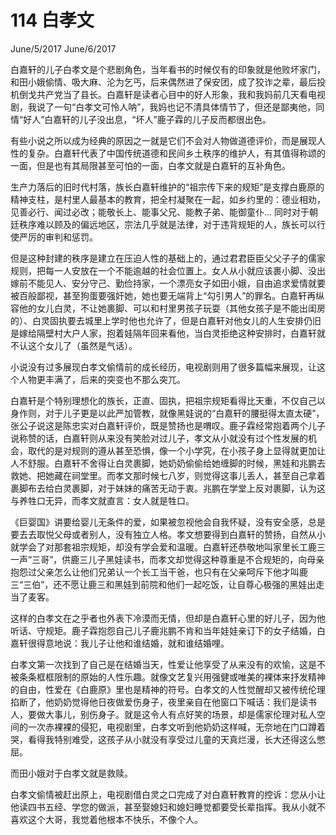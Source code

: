 # 114 白孝文
June/5/2017
June/6/2017

白嘉轩的儿子白孝文是个悲剧角色，当年看书的时候仅有的印象就是他败坏家门，和田小娥偷情、吸大麻、沦为乞丐，后来偶然进了保安团，成了狡诈之辈，最后投机倒戈共产党当了县长。白嘉轩是读者心目中的好人形象，我和我妈前几天看电视剧，我说了一句“白孝文可怜人呐”，我妈也记不清具体情节了，但还是鄙夷他，同情“好人”白嘉轩的儿子没出息，“坏人”鹿子霖的儿子反而都很出色。

有些小说之所以成为经典的原因之一就是它们不会对人物做道德评价，而是展现人性的复杂。白嘉轩代表了中国传统道德和民间乡土秩序的维护人，有其值得称颂的一面，但是也有其局限甚至可怕的一面，白孝文就是白嘉轩的互补角色。

生产力落后的旧时代村落，族长白嘉轩维护的“祖宗传下来的规矩”是支撑白鹿原的精神支柱，是村里人最基本的教育，把全村凝聚在一起，如乡约里的：德业相劝，见善必行、闻过必改；能敬长上、能事父兄、能教子弟、能御童仆… 同时对于朝廷秩序难以顾及的偏远地区，宗法几乎就是法律，对于违背规矩的人，族长可以行使严厉的审判和惩罚。

但是这种封建的秩序是建立在压迫人性的基础上的，通过君君臣臣父父子子的儒家规则，把每一人安放在一个不能逾越的社会位置上。女人从小就应该裹小脚、没出嫁前不能见人、安分守己、勤俭持家，一个漂亮女子如田小娥，自由追求爱情就要被百般鄙视，甚至狗蛋要强奸她，她也要无端背上“勾引男人”的罪名。白嘉轩再纵容他的女儿白灵，不让她裹脚、可以和村里男孩子玩耍（其他女孩子是不能出闺房的）、白灵固执要去城里上学时他也允许了，但是白嘉轩对他女儿的人生安排仍旧是嫁给隔壁村大户人家，抱着娃隔年回来看他，当白灵拒绝这种安排时，白嘉轩就不认这个女儿了（虽然是气话）。

小说没有过多展现白孝文偷情前的成长经历，电视剧则用了很多篇幅来展现，让这个人物更丰满了，后来的突变也不那么突兀。

白嘉轩是个特别理想化的族长，正直、固执，把祖宗规矩看得比天重，不仅自己以身作则，对于儿子更是以此严加管教，就像黑娃说的“白嘉轩的腰挺得太直太硬”，张公子说这是陈忠实对白嘉轩评价，既是赞扬也是喟叹。鹿子霖经常抱着两个儿子说称赞的话，白嘉轩则从来没有笑脸对过儿子，孝文从小就没有过个性发展的机会，取代的是对规则的遵从甚至恐惧，像一个小学究，在小孩子身上显得就更加让人不舒服。白嘉轩不舍得让白灵裹脚，她奶奶偷偷给她缠脚的时候，黑娃和兆鹏去救她、把她藏在祠堂里。而孝文那时候七八岁，则觉得这事儿丢人，甚至自己拿着裹脚布去给白灵裹脚，对于妹妹的痛苦无动于衷。兆鹏在学堂上反对裹脚，认为这与养牲口无异，而孝文就直言：女人就是牲口。

《巨婴国》讲要给婴儿无条件的爱，如果被忽视他会自我怀疑，没有安全感，总是要去去取悦父母或者别人，没有独立人格。孝文想要得到白嘉轩的赞扬，自然从小就学会了对那套祖宗规矩，却没有学会爱和温暖。白嘉轩还恭敬地叫家里长工鹿三一声“三哥”，供鹿三儿子黑娃读书，而孝文却觉得这种尊重是不合规矩的，向母亲抱怨过父亲怎么让他们兄弟认一个长工当干爸，也只有在父亲呵斥下他才叫鹿三“三伯”，还不愿让鹿三和黑娃到前院和他们一起吃饭，让自尊心极强的黑娃出走当了麦客。

这样的白孝文在之乎者也外表下冷漠而无情，但却是白嘉轩心里的好儿子，因为他听话、守规矩。鹿子霖抱怨自己儿子鹿兆鹏不肯和当年娃娃亲订下的女子结婚，白嘉轩很得意地说：我儿子让他和谁结婚，就和谁结婚哩。

白孝文第一次找到了自己是在结婚当天，性爱让他享受了从来没有的欢愉，这是不被条条框框限制的原始的人性乐趣。就像文艺复兴用强健或唯美的裸体来抒发精神的自由，性爱在《白鹿原》里也是精神的符号。白孝文的人性觉醒却又被传统伦理掐断了，他奶奶觉得他日夜做爱伤身子，夜里亲自在他窗口下喊话：我们是读书人，要做大事儿，别伤身子。就是这令人有点好笑的场景，却是儒家伦理对私人空间的一次赤裸裸的侵犯，电视剧里，白孝文听到他奶奶这样喊，无奈地在门口蹲着哭，看得我特别难受，这孩子从小就没有享受过儿童的天真烂漫，长大还得这么憋屈。

而田小娥对于白孝文就是救赎。

白孝文偷情被赶出原上，电视剧借白灵之口完成了对白嘉轩教育的控诉：您从小让他读四书五经、学您的做派，甚至娶媳妇和媳妇睡觉都要受长辈指挥。我从小就不喜欢这个大哥，我觉着他根本不快乐，不像个人。

